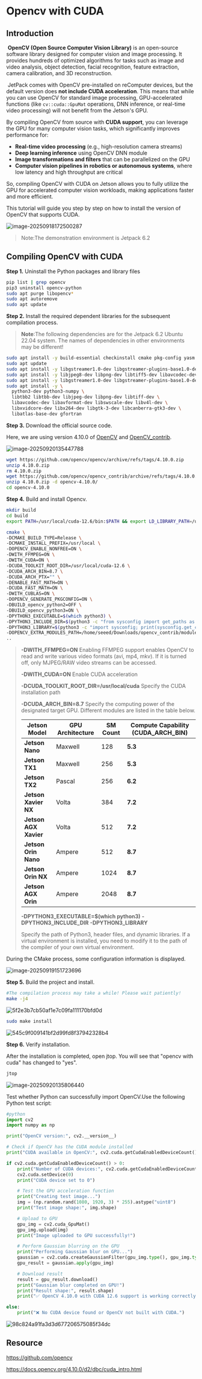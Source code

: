 # Opencv with CUDA

## Introduction

​	**OpenCV (Open Source Computer Vision Library)** is an open-source software library designed for computer vision and image processing. It provides hundreds of optimized algorithms for tasks such as image and video analysis, object detection, facial recognition, feature extraction, camera calibration, and 3D reconstruction. 

​	JetPack comes with OpenCV pre-installed on reComputer devices, but the default version does **not include CUDA acceleration**. This means that while you can use OpenCV for standard image processing, GPU-accelerated functions (like `cv::cuda::GpuMat` operations, DNN inference, or real-time video processing) will not benefit from the Jetson's GPU.

By compiling OpenCV from source with **CUDA support**, you can leverage the GPU for many computer vision tasks, which significantly improves performance for:

- **Real-time video processing** (e.g., high-resolution camera streams)
- **Deep learning inference** using OpenCV DNN module
- **Image transformations and filters** that can be parallelized on the GPU
- **Computer vision pipelines in robotics or autonomous systems**, where low latency and high throughput are critical

So, compiling OpenCV with CUDA on Jetson allows you to fully utilize the GPU for accelerated computer vision workloads, making applications faster and more efficient.

This tutorial will guide you step by step on how to install the version of OpenCV that supports CUDA.

![image-20250918172500287](images/image-20250918172500287.png)

> Note:The demonstration environment is Jetpack 6.2

## Compiling OpenCV with CUDA

**Step 1.** Uninstall the Python packages and library files

```bash
pip list | grep opencv
pip3 uninstall opencv-python
sudo apt purge libopencv*
sudo apt autoremove
sudo apt update
```

**Step 2.** Install the required dependent libraries for the subsequent compilation process.

> **Note**:The following dependencies are for the Jetpack 6.2 Ubuntu 22.04 system. The names of dependencies in other environments may be different!

```bash
sudo apt install -y build-essential checkinstall cmake pkg-config yasm git gfortran
sudo apt update
sudo apt install -y libgstreamer1.0-dev libgstreamer-plugins-base1.0-dev
sudo apt install -y libjpeg8-dev libpng-dev libtiff5-dev libavcodec-dev libavformat-dev libswscale-dev libxine2-dev libv4l-dev libdc1394-dev libopenjp2-7-dev
sudo apt install -y libgstreamer1.0-dev libgstreamer-plugins-base1.0-dev libgtk2.0-dev libtbb-dev libatlas-base-dev libfaac-dev libmp3lame-dev libtheora-dev libvorbis-dev libxvidcore-dev libopencore-amrnb-dev libopencore-amrwb-dev x264 v4l-utils
sudo apt install -y \
  python3-dev python3-numpy \
  libtbb2 libtbb-dev libjpeg-dev libpng-dev libtiff-dev \
  libavcodec-dev libavformat-dev libswscale-dev libv4l-dev \
  libxvidcore-dev libx264-dev libgtk-3-dev libcanberra-gtk3-dev \
  libatlas-base-dev gfortran
```

**Step 3.** Download the official source code.

Here, we are using version 4.10.0 of [OpenCV](https://github.com/opencv/opencv/releases) and [OpenCV_contrib](https://github.com/opencv/opencv_contrib/releases/tag/4.10.0).

![image-20250920135447788](images/image-20250920135447788.png)

```bash
wget https://github.com/opencv/opencv/archive/refs/tags/4.10.0.zip
unzip 4.10.0.zip
rm 4.10.0.zip
wget https://github.com/opencv/opencv_contrib/archive/refs/tags/4.10.0.zip
unzip 4.10.0.zip -d opencv-4.10.0/
cd opencv-4.10.0
```

**Step 4.** Build and install Opencv.

```bash
mkdir build 
cd build
export PATH=/usr/local/cuda-12.6/bin:$PATH && export LD_LIBRARY_PATH=/usr/local/cuda-12.6/lib64:$LD_LIBRARY_PATH 

cmake \
-DCMAKE_BUILD_TYPE=Release \
-DCMAKE_INSTALL_PREFIX=/usr/local \
-DOPENCV_ENABLE_NONFREE=ON \
-DWITH_FFMPEG=ON \
-DWITH_CUDA=ON \
-DCUDA_TOOLKIT_ROOT_DIR=/usr/local/cuda-12.6 \
-DCUDA_ARCH_BIN=8.7 \
-DCUDA_ARCH_PTX="" \
-DENABLE_FAST_MATH=ON \
-DCUDA_FAST_MATH=ON \
-DWITH_CUBLAS=ON \
-DOPENCV_GENERATE_PKGCONFIG=ON \
-DBUILD_opencv_python2=OFF \
-DBUILD_opencv_python3=ON \
-DPYTHON3_EXECUTABLE=$(which python3) \
-DPYTHON3_INCLUDE_DIR=$(python3 -c "from sysconfig import get_paths as gp; print(gp()['include'])") \
-DPYTHON3_LIBRARY=$(python3 -c "import sysconfig; print(sysconfig.get_config_var('LIBDIR') + '/libpython' + sysconfig.get_python_version() + '.so')") \
-DOPENCV_EXTRA_MODULES_PATH=/home/seeed/Downloads/opencv_contrib/modules \
..

```

>  **-DWITH_FFMPEG=ON**   Enabling FFMPEG support enables OpenCV to read and write various video formats (avi, mp4, mkv). If it is turned off, only MJPEG/RAW video streams can be accessed.
>
> **-DWITH_CUDA=ON**  Enable CUDA acceleration
>
> **-DCUDA_TOOLKIT_ROOT_DIR=/usr/local/cuda**  Specify the CUDA installation path
>
> **-DCUDA_ARCH_BIN=8.7**  Specify the computing power of the designated target GPU. Different modules are listed in the table below.
>
> | Jetson Model          | GPU Architecture | SM Count | Compute Capability (CUDA_ARCH_BIN) |
> | --------------------- | ---------------- | -------- | ---------------------------------- |
> | **Jetson Nano**       | Maxwell          | 128      | **5.3**                            |
> | **Jetson TX1**        | Maxwell          | 256      | **5.3**                            |
> | **Jetson TX2**        | Pascal           | 256      | **6.2**                            |
> | **Jetson Xavier NX**  | Volta            | 384      | **7.2**                            |
> | **Jetson AGX Xavier** | Volta            | 512      | **7.2**                            |
> | **Jetson Orin Nano**  | Ampere           | 512      | **8.7**                            |
> | **Jetson Orin NX**    | Ampere           | 1024     | **8.7**                            |
> | **Jetson AGX Orin**   | Ampere           | 2048     | **8.7**                            |
>
> **-DPYTHON3_EXECUTABLE=$(which python3)** 
> **-DPYTHON3_INCLUDE_DIR**
> **-DPYTHON3_LIBRARY**       
>
> Specify the path of Python3, header files, and dynamic libraries. If a virtual environment is installed, you need to modify it to the path of the compiler of your own virtual environment.

During the CMake process, some configuration information is displayed.

![image-20250919151723696](images/image-20250919151723696.png)

**Step 5.** Build the project and install.

```bash
#The compilation process may take a while! Please wait patiently!
make -j4
```

![5f2e3b7cb50af1e7c09fa111170bfd0d](images/5f2e3b7cb50af1e7c09fa111170bfd0d.png)

```bash
sudo make install
```

![545c9f009141bf2d99fd8f37942328b4](images/545c9f009141bf2d99fd8f37942328b4.png)

**Step 6.** Verify installation.

After the installation is completed, open jtop. You will see that "opencv with cuda" has changed to "yes".

```bash
jtop
```

![image-20250920135806440](images/image-20250920135806440.png)

Test whether Python can successfully import OpenCV.Use the following Python test script:

```python
#python
import cv2
import numpy as np

print("OpenCV version:", cv2.__version__)

# Check if OpenCV has the CUDA module installed
print("CUDA available in OpenCV:", cv2.cuda.getCudaEnabledDeviceCount() > 0)

if cv2.cuda.getCudaEnabledDeviceCount() > 0:
    print("Number of CUDA devices:", cv2.cuda.getCudaEnabledDeviceCount())
    cv2.cuda.setDevice(0)
    print("CUDA device set to 0")

    # Test the GPU acceleration function
    print("Creating test image...")
    img = (np.random.rand(1080, 1920, 3) * 255).astype("uint8")
    print("Test image shape:", img.shape)

    # Upload to GPU
    gpu_img = cv2.cuda_GpuMat()
    gpu_img.upload(img)
    print("Image uploaded to GPU successfully!")

    # Perform Gaussian blurring on the GPU
    print("Performing Gaussian blur on GPU...")
    gaussian = cv2.cuda.createGaussianFilter(gpu_img.type(), gpu_img.type(), (15, 15), 0)
    gpu_result = gaussian.apply(gpu_img)

    # Download result
    result = gpu_result.download()
    print("Gaussian blur completed on GPU!")
    print("Result shape:", result.shape)
    print("✅ OpenCV 4.10.0 with CUDA 12.6 support is working correctly!")

else:
    print("❌ No CUDA device found or OpenCV not built with CUDA.")
```

![98c824a91fa3d3d677206575085f34dc](images/98c824a91fa3d3d677206575085f34dc.png)



## Resource

https://github.com/opencv

https://docs.opencv.org/4.10.0/d2/dbc/cuda_intro.html

